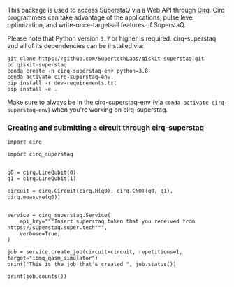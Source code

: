 This package is used to access SuperstaQ via a Web API through [Cirq](https://github.com/quantumlib/Cirq).
Cirq programmers can take advantage of the applications, pulse level optimization, and write-once-target-all
features of SuperstaQ.


Please note that Python version `3.7` or higher is required. cirq-superstaq and all of its
dependencies can be installed via:

```
git clone https://github.com/SupertechLabs/qiskit-superstaq.git
cd qiskit-superstaq
conda create -n cirq-superstaq-env python=3.8
conda activate cirq-superstaq-env
pip install -r dev-requirements.txt
pip install -e .
```

Make sure to always be in the cirq-superstaq-env (via ``conda activate cirq-superstaq-env``) when you're working on cirq-superstaq.

### Creating and submitting a circuit through cirq-superstaq
```
import cirq

import cirq_superstaq


q0 = cirq.LineQubit(0)
q1 = cirq.LineQubit(1)

circuit = cirq.Circuit(cirq.H(q0), cirq.CNOT(q0, q1), cirq.measure(q0))


service = cirq_superstaq.Service(
    api_key="""Insert superstaq token that you received from https://superstaq.super.tech""",
    verbose=True,
)

job = service.create_job(circuit=circuit, repetitions=1, target="ibmq_qasm_simulator")
print("This is the job that's created ", job.status())

print(job.counts())

```
